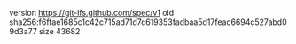 version https://git-lfs.github.com/spec/v1
oid sha256:f6ffae1685c1c42c715ad71d7c619353fadbaa5d17feac6694c527abd09d3a77
size 43682
